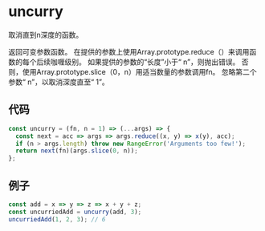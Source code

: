 # uncurry

取消直到n深度的函数。

返回可变参数函数。
在提供的参数上使用Array.prototype.reduce（）来调用函数的每个后续咖喱级别。
如果提供的参数的“长度”小于“ n”，则抛出错误。
否则，使用Array.prototype.slice（0，n）用适当数量的参数调用fn。
忽略第二个参数“ n”，以取消深度直至“ 1”。

## 代码

```js
const uncurry = (fn, n = 1) => (...args) => {
  const next = acc => args => args.reduce((x, y) => x(y), acc);
  if (n > args.length) throw new RangeError('Arguments too few!');
  return next(fn)(args.slice(0, n));
};
```

## 例子

```js
const add = x => y => z => x + y + z;
const uncurriedAdd = uncurry(add, 3);
uncurriedAdd(1, 2, 3); // 6
```
